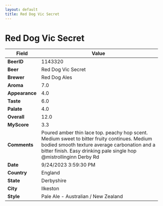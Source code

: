 ```yaml
---
layout: default
title: Red Dog Vic Secret
---
```


# Red Dog Vic Secret

| Field         | Value     |
|---------------|-----------|
| **BeerID** | 1143320 |
| **Beer** | Red Dog Vic Secret |
| **Brewer** | Red Dog Ales |
| **Aroma** | 7.0 |
| **Appearance** | 4.0 |
| **Taste** | 6.0 |
| **Palate** | 4.0 |
| **Overall** | 12.0 |
| **MyScore** | 3.3 |
| **Comments** | Poured amber thin lace top. peachy hop scent. Medium sweet to bitter fruity continues. Medium bodied smooth texture average carbonation and a bitter finish. Easy drinking pale single hop @mistrollinginn Derby Rd |
| **Date** | 9/24/2023 3:59:30 PM |
| **Country** | England |
| **State** | Derbyshire |
| **City** | Ilkeston |
| **Style** | Pale Ale - Australian / New Zealand |
